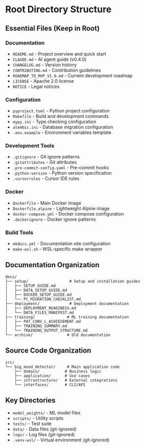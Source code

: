 # Root Directory Structure

## Essential Files (Keep in Root)

### Documentation
- `README.md` - Project overview and quick start
- `CLAUDE.md` - AI agent guide (v0.4.0)
- `CHANGELOG.md` - Version history
- `CONTRIBUTING.md` - Contribution guidelines
- `ROADMAP_TO_MVP_V1.0.md` - Current development roadmap
- `LICENSE` - Apache 2.0 license
- `NOTICE` - Legal notices

### Configuration
- `pyproject.toml` - Python project configuration
- `Makefile` - Build and development commands
- `mypy.ini` - Type checking configuration
- `alembic.ini` - Database migration configuration
- `.env.example` - Environment variables template

### Development Tools
- `.gitignore` - Git ignore patterns
- `.gitattributes` - Git attributes
- `.pre-commit-config.yaml` - Pre-commit hooks
- `.python-version` - Python version specification
- `.cursorrules` - Cursor IDE rules

### Docker
- `Dockerfile` - Main Docker image
- `Dockerfile.alpine` - Lightweight Alpine image
- `docker-compose.yml` - Docker compose configuration
- `.dockerignore` - Docker ignore patterns

### Build Tools
- `mkdocs.yml` - Documentation site configuration
- `make-wsl.sh` - WSL-specific make wrapper

## Documentation Organization

```
docs/
├── setup/                  # Setup and installation guides
│   ├── SETUP_GUIDE.md
│   ├── DATA_SETUP_GUIDE.md
│   ├── DOCKER_SETUP_GUIDE.md
│   └── PC_MIGRATION_CHECKLIST.md
├── deployment/             # Deployment documentation
│   ├── DEPLOYMENT_READINESS.md
│   └── DATA_FILES_MANIFEST.md
├── training/              # ML training documentation
│   ├── PAT_CONV_L_ACHIEVEMENT.md
│   ├── TRAINING_SUMMARY.md
│   └── TRAINING_OUTPUT_STRUCTURE.md
└── archive/               # Old documentation
```

## Source Code Organization

```
src/
└── big_mood_detector/     # Main application code
    ├── domain/           # Business logic
    ├── application/      # Use cases
    ├── infrastructure/   # External integrations
    └── interfaces/       # CLI/API
```

## Key Directories

- `model_weights/` - ML model files
- `scripts/` - Utility scripts
- `tests/` - Test suite
- `data/` - Data files (git-ignored)
- `logs/` - Log files (git-ignored)
- `.venv-wsl/` - Virtual environment (git-ignored)